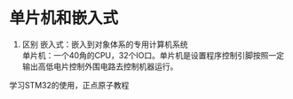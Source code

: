 # 单片机和嵌入式
1. 区别
嵌入式：嵌入到对象体系的专用计算机系统  
单片机：一个40角的CPU，32个IO口。单片机是设置程序控制引脚按照一定输出高低电片控制外围电路去控制机器运行。

学习STM32的使用，正点原子教程